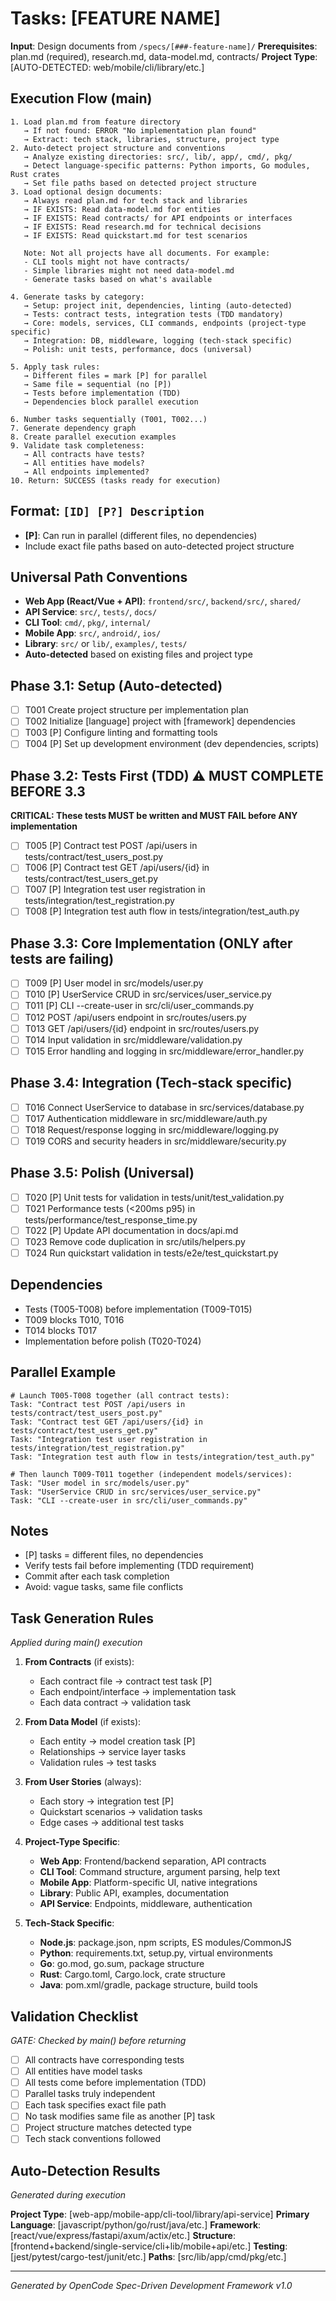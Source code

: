 # Tasks: [FEATURE NAME]

**Input**: Design documents from `/specs/[###-feature-name]/`
**Prerequisites**: plan.md (required), research.md, data-model.md, contracts/
**Project Type**: [AUTO-DETECTED: web/mobile/cli/library/etc.]

## Execution Flow (main)

```
1. Load plan.md from feature directory
   → If not found: ERROR "No implementation plan found"
   → Extract: tech stack, libraries, structure, project type
2. Auto-detect project structure and conventions
   → Analyze existing directories: src/, lib/, app/, cmd/, pkg/
   → Detect language-specific patterns: Python imports, Go modules, Rust crates
   → Set file paths based on detected project structure
3. Load optional design documents:
   → Always read plan.md for tech stack and libraries
   → IF EXISTS: Read data-model.md for entities
   → IF EXISTS: Read contracts/ for API endpoints or interfaces
   → IF EXISTS: Read research.md for technical decisions
   → IF EXISTS: Read quickstart.md for test scenarios

   Note: Not all projects have all documents. For example:
   - CLI tools might not have contracts/
   - Simple libraries might not need data-model.md
   - Generate tasks based on what's available

4. Generate tasks by category:
   → Setup: project init, dependencies, linting (auto-detected)
   → Tests: contract tests, integration tests (TDD mandatory)
   → Core: models, services, CLI commands, endpoints (project-type specific)
   → Integration: DB, middleware, logging (tech-stack specific)
   → Polish: unit tests, performance, docs (universal)

5. Apply task rules:
   → Different files = mark [P] for parallel
   → Same file = sequential (no [P])
   → Tests before implementation (TDD)
   → Dependencies block parallel execution

6. Number tasks sequentially (T001, T002...)
7. Generate dependency graph
8. Create parallel execution examples
9. Validate task completeness:
   → All contracts have tests?
   → All entities have models?
   → All endpoints implemented?
10. Return: SUCCESS (tasks ready for execution)
```

## Format: `[ID] [P?] Description`

- **[P]**: Can run in parallel (different files, no dependencies)
- Include exact file paths based on auto-detected project structure

## Universal Path Conventions

- **Web App (React/Vue + API)**: `frontend/src/`, `backend/src/`, `shared/`
- **API Service**: `src/`, `tests/`, `docs/`
- **CLI Tool**: `cmd/`, `pkg/`, `internal/`
- **Mobile App**: `src/`, `android/`, `ios/`
- **Library**: `src/` or `lib/`, `examples/`, `tests/`
- **Auto-detected** based on existing files and project type

## Phase 3.1: Setup (Auto-detected)

- [ ] T001 Create project structure per implementation plan
- [ ] T002 Initialize [language] project with [framework] dependencies
- [ ] T003 [P] Configure linting and formatting tools
- [ ] T004 [P] Set up development environment (dev dependencies, scripts)

## Phase 3.2: Tests First (TDD) ⚠️ MUST COMPLETE BEFORE 3.3

**CRITICAL: These tests MUST be written and MUST FAIL before ANY implementation**

- [ ] T005 [P] Contract test POST /api/users in tests/contract/test_users_post.py
- [ ] T006 [P] Contract test GET /api/users/{id} in tests/contract/test_users_get.py
- [ ] T007 [P] Integration test user registration in tests/integration/test_registration.py
- [ ] T008 [P] Integration test auth flow in tests/integration/test_auth.py

## Phase 3.3: Core Implementation (ONLY after tests are failing)

- [ ] T009 [P] User model in src/models/user.py
- [ ] T010 [P] UserService CRUD in src/services/user_service.py
- [ ] T011 [P] CLI --create-user in src/cli/user_commands.py
- [ ] T012 POST /api/users endpoint in src/routes/users.py
- [ ] T013 GET /api/users/{id} endpoint in src/routes/users.py
- [ ] T014 Input validation in src/middleware/validation.py
- [ ] T015 Error handling and logging in src/middleware/error_handler.py

## Phase 3.4: Integration (Tech-stack specific)

- [ ] T016 Connect UserService to database in src/services/database.py
- [ ] T017 Authentication middleware in src/middleware/auth.py
- [ ] T018 Request/response logging in src/middleware/logging.py
- [ ] T019 CORS and security headers in src/middleware/security.py

## Phase 3.5: Polish (Universal)

- [ ] T020 [P] Unit tests for validation in tests/unit/test_validation.py
- [ ] T021 Performance tests (<200ms p95) in tests/performance/test_response_time.py
- [ ] T022 [P] Update API documentation in docs/api.md
- [ ] T023 Remove code duplication in src/utils/helpers.py
- [ ] T024 Run quickstart validation in tests/e2e/test_quickstart.py

## Dependencies

- Tests (T005-T008) before implementation (T009-T015)
- T009 blocks T010, T016
- T014 blocks T017
- Implementation before polish (T020-T024)

## Parallel Example

```
# Launch T005-T008 together (all contract tests):
Task: "Contract test POST /api/users in tests/contract/test_users_post.py"
Task: "Contract test GET /api/users/{id} in tests/contract/test_users_get.py"
Task: "Integration test user registration in tests/integration/test_registration.py"
Task: "Integration test auth flow in tests/integration/test_auth.py"

# Then launch T009-T011 together (independent models/services):
Task: "User model in src/models/user.py"
Task: "UserService CRUD in src/services/user_service.py"
Task: "CLI --create-user in src/cli/user_commands.py"
```

## Notes

- [P] tasks = different files, no dependencies
- Verify tests fail before implementing (TDD requirement)
- Commit after each task completion
- Avoid: vague tasks, same file conflicts

## Task Generation Rules

_Applied during main() execution_

1. **From Contracts** (if exists):
   - Each contract file → contract test task [P]
   - Each endpoint/interface → implementation task
   - Each data contract → validation task

2. **From Data Model** (if exists):
   - Each entity → model creation task [P]
   - Relationships → service layer tasks
   - Validation rules → test tasks

3. **From User Stories** (always):
   - Each story → integration test [P]
   - Quickstart scenarios → validation tasks
   - Edge cases → additional test tasks

4. **Project-Type Specific**:
   - **Web App**: Frontend/backend separation, API contracts
   - **CLI Tool**: Command structure, argument parsing, help text
   - **Mobile App**: Platform-specific UI, native integrations
   - **Library**: Public API, examples, documentation
   - **API Service**: Endpoints, middleware, authentication

5. **Tech-Stack Specific**:
   - **Node.js**: package.json, npm scripts, ES modules/CommonJS
   - **Python**: requirements.txt, setup.py, virtual environments
   - **Go**: go.mod, go.sum, package structure
   - **Rust**: Cargo.toml, Cargo.lock, crate structure
   - **Java**: pom.xml/gradle, package structure, build tools

## Validation Checklist

_GATE: Checked by main() before returning_

- [ ] All contracts have corresponding tests
- [ ] All entities have model tasks
- [ ] All tests come before implementation (TDD)
- [ ] Parallel tasks truly independent
- [ ] Each task specifies exact file path
- [ ] No task modifies same file as another [P] task
- [ ] Project structure matches detected type
- [ ] Tech stack conventions followed

## Auto-Detection Results

_Generated during execution_

**Project Type**: [web-app/mobile-app/cli-tool/library/api-service]
**Primary Language**: [javascript/python/go/rust/java/etc.]
**Framework**: [react/vue/express/fastapi/axum/actix/etc.]
**Structure**: [frontend+backend/single-service/cli+lib/mobile+api/etc.]
**Testing**: [jest/pytest/cargo-test/junit/etc.]
**Paths**: [src/lib/app/cmd/pkg/etc.]

---

_Generated by OpenCode Spec-Driven Development Framework v1.0_

